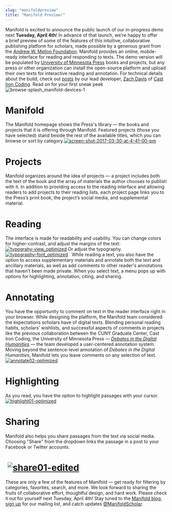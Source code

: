 ```yaml
---
slug: "manifoldpreview"
title: "Manifold Preview!"
---
```




<!--truncate-->

Manifold is excited to announce the public launch of our&nbsp;in-progress demo next **Tuesday, April 4th**! In advance of that launch, we're happy to offer a&nbsp;brief preview of some of the features of this intuitive, collaborative publishing platform for scholars, made possible by a generous grant from the [Andrew W. Mellon Foundation](https://www.mellon.org). Manifold provides an online, mobile-ready interface&nbsp;for reading and responding to&nbsp;texts. The demo version will be populated by&nbsp;[University of Minnesota Press](https://www.upress.umn.edu/) books and projects, but any press or other organization can install the open-source platform and upload their own texts for interactive reading and annotation. For technical details about the build, check out [posts](http://manifold.umn.edu/category/this-week-in-manifold/) by our lead developer, [Zach Davis](http://castironcoding.com/about#/zach) of [Cast Iron Coding](http://castironcoding.com/). Read on for your first sneak peek![![browse-splash_manifold-devices-1](http://manifold.umn.edu/app/uploads/2017/03/browse-splash_manifold-devices-1.png)](http://manifold.umn.edu/app/uploads/2017/03/browse-splash_manifold-devices-1.png)
# Manifold
The Manifold homepage shows the Press's library —&nbsp;the books and projects that it is offering through Manifold. Featured projects (those you have selected) stand beside the rest of the available titles, which you can browse or sort by category.[![screen-shot-2017-03-30-at-4-41-00-pm](http://manifold.umn.edu/app/uploads/2017/03/Screen-Shot-2017-03-30-at-4.41.00-PM.png)](http://manifold.umn.edu/app/uploads/2017/03/Screen-Shot-2017-03-30-at-4.41.00-PM.png)
# Projects
Manifold organizes around the idea of projects —&nbsp;a project includes both the text of the book and the array of materials the author chooses to publish with it. In addition to providing access to the reading interface and allowing readers to add projects to their reading lists, each project page links you to the Press’s print book, the project’s social media, and supplemental material.
# Reading
The interface is made for readability and usability. You can change&nbsp;colors for higher-contrast, and adjust the margins of the text:[![typograhy-view_optimized](http://manifold.umn.edu/app/uploads/2017/03/typograhy-view_optimized.gif)](http://manifold.umn.edu/app/uploads/2017/03/typograhy-view_optimized.gif) Or adjust the typography. [![typography-font_optimized](http://manifold.umn.edu/app/uploads/2017/03/typography-font_optimized-1.gif)](http://manifold.umn.edu/app/uploads/2017/03/typography-font_optimized-1.gif) &nbsp; While reading a text, you also have the option to access supplementary materials and annotate both the text and ancillary materials, as well as add comments to other reader's annotations that haven't been made private. When you select text, a menu pops up with options for highlighting, annotation, citing, and sharing.
# Annotating
You have the opportunity to comment on text in the reader interface right in your browser. While designing the platform, the Manifold team considered the expectations scholars have of digital texts. Blending personal reading habits, scholars’ wishlists, and successful aspects of comments in projects like the previous collaboration between&nbsp;the CUNY Graduate Center, Cast Iron Coding, the University of Minnesota Press — _[Debates in the Digital Humanities](http://dhdebates.gc.cuny.edu) —_&nbsp;the team developed a user-centered annotation system. Moving beyond the sentence-level annotation of _Debates in the Digital Humanities_, Manifold lets you leave comments on any selection of text.[![annotate02-optimized](http://manifold.umn.edu/app/uploads/2017/03/annotate02-optimized.gif)](http://manifold.umn.edu/app/uploads/2017/03/annotate02-optimized.gif) &nbsp;
# Highlighting
 As you read, you have the option to highlight passages with your cursor.[![highlight01-optimized](http://manifold.umn.edu/app/uploads/2017/03/highlight01-optimized-1.gif)](http://manifold.umn.edu/app/uploads/2017/03/highlight01-optimized-1.gif)
# Sharing
 Manifold also helps you&nbsp;share passages from the text&nbsp;via social media. Choosing "Share" from the dropdown links the passage in a post to&nbsp;your Facebook or Twitter accounts. &nbsp;
# &nbsp;[![share01-edited](http://manifold.umn.edu/app/uploads/2017/03/share01-edited.gif)](http://manifold.umn.edu/app/uploads/2017/03/share01-edited.gif)
These are only a few of the features of Manifold —&nbsp;get ready for filtering by categories, favorites, search, and more. We look forward to sharing the fruits of collaborative effort, thoughtful design, and hard work.&nbsp;Please check it out for yourself next Tuesday, April 4th! Stay tuned to the [Manifold blog](http://manifold.umn.edu/), [sign up](http://umn.us14.list-manage.com/subscribe?u=81a2cb4ebc9b47294521b4148&id=501876d6d5) for our mailing list, and catch updates [@ManifoldScholar](http://www.twitter.com/ManifoldScholar). &nbsp; &nbsp;

